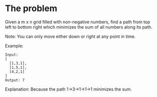 # The problem

Given a m x n grid filled with non-negative numbers, find a path from top left to bottom right which minimizes the sum of all numbers along its path.

Note: You can only move either down or right at any point in time.

Example:

```
Input:
[
  [1,3,1],
  [1,5,1],
  [4,2,1]
]
Output: 7
```

Explanation: Because the path 1→3→1→1→1 minimizes the sum.